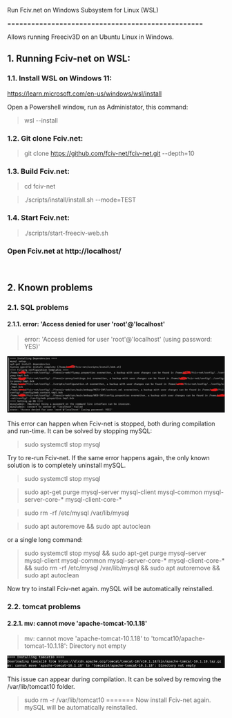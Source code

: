 Run Fciv.net on Windows Subsystem for Linux (WSL)

=================================================

  

Allows running Freeciv3D on an Ubuntu Linux in Windows.

  
## 1. Running Fciv-net on WSL:

### 1.1. Install WSL on Windows 11:

https://learn.microsoft.com/en-us/windows/wsl/install

Open a Powershell window, run as Administator, this command:

> wsl --install

  

### 1.2. Git clone Fciv.net:

> git clone https://github.com/fciv-net/fciv-net.git --depth=10

  

### 1.3. Build Fciv.net:

> cd fciv-net

> ./scripts/install/install.sh --mode=TEST

  

### 1.4. Start Fciv.net:

> ./scripts/start-freeciv-web.sh

  

### Open Fciv.net at http://localhost/

<br />

## 2. Known problems

### 2.1. SQL problems
#### 2.1.1. error: 'Access denied for user 'root'@'localhost'

> error: 'Access denied for user 'root'@'localhost' (using password: YES)'

  

![sql bug](https://raw.githubusercontent.com/fciv-net/fciv-net/main/doc/img/sql_bug.png  "")

This error can happen when Fciv-net is stopped, both during compilation and run-time. It can be solved by stopping mySQL:

> sudo systemctl stop mysql

  

Try to re-run Fciv-net. If the same error happens again, the only known solution is to completely uninstall mySQL.

> sudo systemctl stop mysql

> sudo apt-get purge mysql-server mysql-client mysql-common mysql-server-core-* mysql-client-core-*

> sudo rm -rf /etc/mysql /var/lib/mysql

> sudo apt autoremove && sudo apt autoclean

or a single long command:

> sudo systemctl stop mysql && sudo apt-get purge mysql-server mysql-client mysql-common mysql-server-core-* mysql-client-core-* && sudo rm -rf /etc/mysql /var/lib/mysql && sudo apt autoremove && sudo apt autoclean

Now try to install Fciv-net again. mySQL will be automatically reinstalled.

### 2.2. tomcat problems

#### 2.2.1. mv: cannot move 'apache-tomcat-10.1.18'

> mv: cannot move 'apache-tomcat-10.1.18' to 'tomcat10/apache-tomcat-10.1.18': Directory not empty


![tomcat bug](https://raw.githubusercontent.com/fciv-net/fciv-net/main/doc/img/tomcat_bug.png  "")

This issue can appear during compilation. It can be solved by removing the /var/lib/tomcat10 folder.
> sudo rm -r /var/lib/tomcat10
=======
Now install Fciv-net again. mySQL will be automatically reinstalled.
